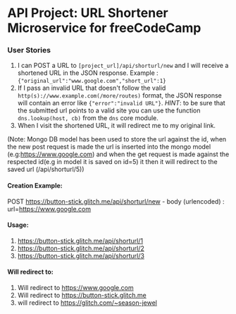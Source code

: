 # API Project: URL Shortener Microservice for freeCodeCamp


### User Stories

1. I can POST a URL to `[project_url]/api/shorturl/new` and I will receive a shortened URL in the JSON response. Example : `{"original_url":"www.google.com","short_url":1}`
2. If I pass an invalid URL that doesn't follow the valid `http(s)://www.example.com(/more/routes)` format, the JSON response will contain an error like `{"error":"invalid URL"}`. *HINT*: to be sure that the submitted url points to a valid site you can use the function `dns.lookup(host, cb)` from the `dns` core module.
3. When I visit the shortened URL, it will redirect me to my original link.

(Note: Mongo DB model has been used to store the url against the id, when the new post request is made the url is inserted into the mongo model (e.g:https://www.google.com) and when the get request is made against the respected id(e.g in model it is saved on id=5) it then it will redirect to the saved url (/api/shorturl/5))

#### Creation Example:

POST https://button-stick.glitch.me/api/shorturl/new - body (urlencoded) :  url=https://www.google.com

#### Usage:

1. https://button-stick.glitch.me/api/shorturl/1
2. https://button-stick.glitch.me/api/shorturl/2
3. https://button-stick.glitch.me/api/shorturl/3

#### Will redirect to:
1. Will redirect to https://www.google.com
2. Will redirect to https://button-stick.glitch.me
3. will redirect to https://glitch.com/~season-jewel
